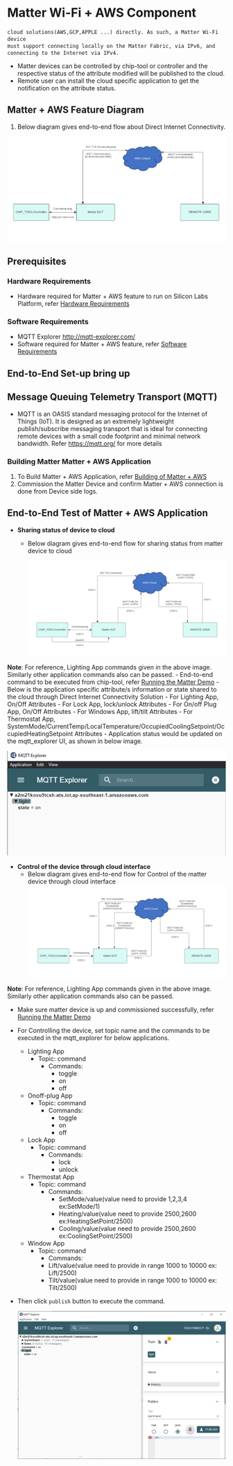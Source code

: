 # Matter Wi-Fi + AWS Component

    cloud solutions(AWS,GCP,APPLE ...) directly. As such, a Matter Wi-Fi device
    must support connecting locally on the Matter Fabric, via IPv6, and
    connecting to the Internet via IPv4.
-   Matter devices can be controlled by chip-tool or controller and the
    respective status of the attribute modified will be published to the cloud.
-   Remote user can install the cloud specific application to get the
    notification on the attribute status.

## Matter + AWS Feature Diagram

1. Below diagram gives end-to-end flow about Direct Internet Connectivity.

![Silicon Labs - Matter + AWS design](./images/matter_aws_flow.png)

## Prerequisites

### Hardware Requirements

-   Hardware required for Matter + AWS feature to run on Silicon Labs Platform,
    refer [Hardware Requirements](#hardware-requirements)

### Software Requirements

-   MQTT Explorer http://mqtt-explorer.com/
-   Software required for Matter + AWS feature, refer
    [Software Requirements](#software-requirements)

## End-to-End Set-up bring up

## Message Queuing Telemetry Transport (MQTT)

-   MQTT is an OASIS standard messaging protocol for the Internet of Things
    (IoT). It is designed as an extremely lightweight publish/subscribe
    messaging transport that is ideal for connecting remote devices with a small
    code footprint and minimal network bandwidth. Refer https://mqtt.org/ for
    more details

### Building Matter Matter + AWS Application

1. To Build Matter + AWS Application, refer
   [Building of Matter + AWS](./silabs_matter_aws_build_guide.md)
2. Commission the Matter Device and confirm Matter + AWS connection is done from
   Device side logs.

## End-to-End Test of Matter + AWS Application

-   **Sharing status of device to cloud**

    -   Below diagram gives end-to-end flow for sharing status from matter
        device to cloud

        ![Silicon Labs - Matter + AWS design](./images/matter_aws_status_flow.png)

**Note**: For reference, Lighting App commands given in the above image.
Similarly other application commands also can be passed. - End-to-end command to
be executed from chip-tool, refer
[Running the Matter Demo](RUN_DEMO.md#demo-execution---commissioning-a-wi-fi-device-using-chip-tool-for-linux) -
Below is the application specific attribute/s information or state shared to the
cloud through Direct Internet Connectivity Solution - For Lighting App, On/Off
Attributes - For Lock App, lock/unlock Attributes - For On/off Plug App, On/Off
Attributes - For Windows App, lift/tilt Attributes - For Thermostat App,
SystemMode/CurrentTemp/LocalTemperature/OccupiedCoolingSetpoint/OccupiedHeatingSetpoint
Attributes - Application status would be updated on the mqtt_explorer UI, as
shown in below image.

![Silicon Labs - Matter + AWS design](./images/matter_aws_mqtt_explorer.png)

-   **Control of the device through cloud interface**
    -   Below diagram gives end-to-end flow for Control of the matter device
        through cloud interface
        ![Silicon Labs - Matter + AWS design](./images/matter_aws_command_flow.png)

**Note**: For reference, Lighting App commands given in the above image.
Similarly other application commands also can be passed.

-   Make sure matter device is up and commissioned successfully, refer
    [Running the Matter Demo](RUN_DEMO.md#demo-execution---commissioning-a-wi-fi-device-using-chip-tool-for-linux)
-   For Controlling the device, set topic name and the commands to be executed
    in the mqtt_explorer for below applications.
    -   Lighting App
        -   Topic: command
            -   Commands:
                -   toggle
                -   on
                -   off
    -   Onoff-plug App
        -   Topic: command
            -   Commands:
                -   toggle
                -   on
                -   off
    -   Lock App
        -   Topic: command
            -   Commands:
                -   lock
                -   unlock
    -   Thermostat App
        -   Topic: command
            -   Commands:
                -   SetMode/value(value need to provide 1,2,3,4 ex:SetMode/1)
                -   Heating/value(value need to provide 2500,2600
                    ex:HeatingSetPoint/2500)
                -   Cooling/value(value need to provide 2500,2600
                    ex:CoolingSetPoint/2500)
    -   Window App
        -   Topic: command
            -   Commands:
            -   Lift/value(value need to provide in range 1000 to 10000 ex:
                Lift/2500)
            -   Tilt/value(value need to provide in range 1000 to 10000 ex:
                Tilt/2500)
-   Then click `publish` button to execute the command.

    ![Silicon Labs - Matter + AWS design](./images/matter_aws_cloud_control_mqtt_explorer.png)
